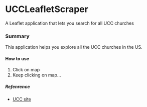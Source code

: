 # UCCLeafletScraper
A Leaflet application that lets you search for all UCC churches

### Summary
This application helps you explore all the UCC churches in the US.

#### How to use
1. Click on map
2. Keep clicking on map...


##### Refenrence
* [UCC site](http://www.ucc.org/find)